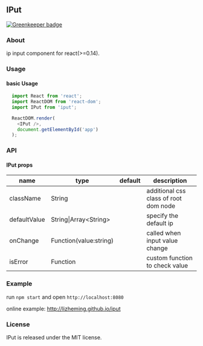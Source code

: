 ## IPut

[![Greenkeeper badge](https://badges.greenkeeper.io/lizheming/iput.svg)](https://greenkeeper.io/)

### About

ip input component for react(>=0.14).

### Usage

#### basic Usage

```javascript
  import React from 'react';
  import ReactDOM from 'react-dom';
  import IPut from 'iput';

  ReactDOM.render(
    <IPut />,
    document.getElementById('app')
  );
```

### API

#### IPut props

| name         | type                   | default | description                           |
|--------------|------------------------|---------|---------------------------------------|
| className    | String                 |         | additional css class of root dom node |
| defaultValue | String\|Array\<String\>|         | specify the default ip                |
| onChange     | Function(value:string) |         | called when input value change        |
| isError      | Function               |         | custom function to check value        |

### Example

run `npm start` and open `http://localhost:8080`

online example: http://lizheming.github.io/iput

### License

IPut is released under the MIT license.
